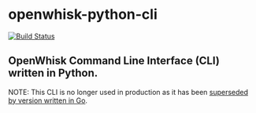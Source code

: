 # openwhisk-python-cli
[![Build Status](https://travis-ci.org/openwhisk/openwhisk-client-python.svg?branch=master)](https://travis-ci.org/openwhisk/openwhisk-client-python)
## OpenWhisk Command Line Interface (CLI) written in Python.

NOTE: This CLI is no longer used in production as it has been [superseded by version written in Go](https://github.com/openwhisk/openwhisk/tree/master/tools/cli).
